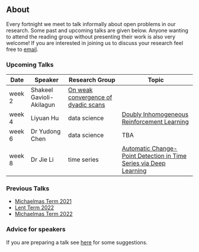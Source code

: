 ## About

Every fortnight we meet to talk informally about open problems in our research. Some past and upcoming talks are given below. Anyone wanting to attend the reading group without presenting their work is also very welcome! If you are interested in joining us to discuss your research feel free to [email](mailto:s.a.gavioli-akilagun@lse.ac.uk).

### Upcoming Talks

| Date | Speaker | Research Group | Topic |
|---|---|---|---|
| week 2 | Shakeel Gavioli-Akilagun | [On weak convergence of dyadic scans](talks/26-01-2023-Shakeel-Gavioli-Akilagun.html) |
| week 4 | Liyuan Hu | data science | [Doubly Inhomogeneous Reinforcement Learning](talks/09-02-2023-Liyuan-Hu.html) |
| week 6 | Dr Yudong Chen | data science | TBA |
| week 8 | Dr Jie Li | time series | [Automatic Change-Point Detection in Time Series via Deep Learning](09-03-2023-Jie-Li.html) |

### Previous Talks

* [Michaelmas Term 2021](past_terms/MT-2021.html)
* [Lent Term 2022](past_terms/LT-2022.html)
* [Michaelmas Term 2022](past_terms/MT-2022.html)

### Advice for speakers

If you are preparing a talk see [here](advice-for-talks.html) for some suggestions.
